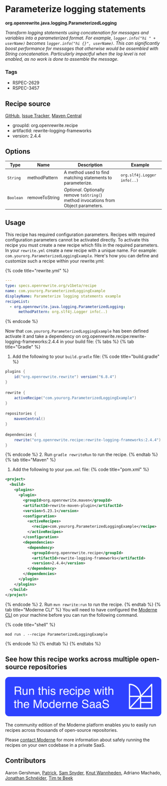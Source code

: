 # Parameterize logging statements

**org.openrewrite.java.logging.ParameterizedLogging**

_Transform logging statements using concatenation for messages and variables into a parameterized format. For example, `logger.info("hi " + userName)` becomes `logger.info("hi {}", userName)`. This can significantly boost performance for messages that otherwise would be assembled with String concatenation. Particularly impactful when the log level is not enabled, as no work is done to assemble the message._

### Tags

* RSPEC-2629
* RSPEC-3457

## Recipe source

[GitHub](https://github.com/openrewrite/rewrite-logging-frameworks/blob/main/src/main/java/org/openrewrite/java/logging/ParameterizedLogging.java), [Issue Tracker](https://github.com/openrewrite/rewrite-logging-frameworks/issues), [Maven Central](https://central.sonatype.com/artifact/org.openrewrite.recipe/rewrite-logging-frameworks/2.4.4/jar)

* groupId: org.openrewrite.recipe
* artifactId: rewrite-logging-frameworks
* version: 2.4.4

## Options

| Type | Name | Description | Example |
| -- | -- | -- | -- |
| `String` | methodPattern | A method used to find matching statements to parameterize. | `org.slf4j.Logger info(..)` |
| `Boolean` | removeToString | *Optional*. Optionally remove `toString(`) method invocations from Object parameters. |  |


## Usage

This recipe has required configuration parameters. Recipes with required configuration parameters cannot be activated directly. To activate this recipe you must create a new recipe which fills in the required parameters. In your `rewrite.yml` create a new recipe with a unique name. For example: `com.yourorg.ParameterizedLoggingExample`.
Here's how you can define and customize such a recipe within your rewrite.yml:

{% code title="rewrite.yml" %}
```yaml
---
type: specs.openrewrite.org/v1beta/recipe
name: com.yourorg.ParameterizedLoggingExample
displayName: Parameterize logging statements example
recipeList:
  - org.openrewrite.java.logging.ParameterizedLogging:
      methodPattern: org.slf4j.Logger info(..)
```
{% endcode %}

Now that `com.yourorg.ParameterizedLoggingExample` has been defined activate it and take a dependency on org.openrewrite.recipe:rewrite-logging-frameworks:2.4.4 in your build file:
{% tabs %}
{% tab title="Gradle" %}
1. Add the following to your `build.gradle` file:
{% code title="build.gradle" %}
```groovy
plugins {
    id("org.openrewrite.rewrite") version("6.8.4")
}

rewrite {
    activeRecipe("com.yourorg.ParameterizedLoggingExample")
}

repositories {
    mavenCentral()
}

dependencies {
    rewrite("org.openrewrite.recipe:rewrite-logging-frameworks:2.4.4")
}
```
{% endcode %}
2. Run `gradle rewriteRun` to run the recipe.
{% endtab %}
{% tab title="Maven" %}
1. Add the following to your `pom.xml` file:
{% code title="pom.xml" %}
```xml
<project>
  <build>
    <plugins>
      <plugin>
        <groupId>org.openrewrite.maven</groupId>
        <artifactId>rewrite-maven-plugin</artifactId>
        <version>5.23.1</version>
        <configuration>
          <activeRecipes>
            <recipe>com.yourorg.ParameterizedLoggingExample</recipe>
          </activeRecipes>
        </configuration>
        <dependencies>
          <dependency>
            <groupId>org.openrewrite.recipe</groupId>
            <artifactId>rewrite-logging-frameworks</artifactId>
            <version>2.4.4</version>
          </dependency>
        </dependencies>
      </plugin>
    </plugins>
  </build>
</project>
```
{% endcode %}
2. Run `mvn rewrite:run` to run the recipe.
{% endtab %}
{% tab title="Moderne CLI" %}
You will need to have configured the [Moderne CLI](https://docs.moderne.io/moderne-cli/cli-intro) on your machine before you can run the following command.

{% code title="shell" %}
```shell
mod run . --recipe ParameterizedLoggingExample
```
{% endcode %}
{% endtab %}
{% endtabs %}

## See how this recipe works across multiple open-source repositories

[![Moderne Link Image](/.gitbook/assets/ModerneRecipeButton.png)](https://app.moderne.io/recipes/org.openrewrite.java.logging.ParameterizedLogging)

The community edition of the Moderne platform enables you to easily run recipes across thousands of open-source repositories.

Please [contact Moderne](https://moderne.io/product) for more information about safely running the recipes on your own codebase in a private SaaS.

## Contributors
Aaron Gershman, [Patrick](mailto:patway99@gmail.com), [Sam Snyder](mailto:sam@moderne.io), [Knut Wannheden](mailto:knut@moderne.io), Adriano Machado, [Jonathan Schnéider](mailto:jkschneider@gmail.com), [Tim te Beek](mailto:tim@moderne.io)
